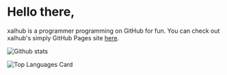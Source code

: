 <h1>Hello there,</h1>

<p>xalhub is a programmer programming on GitHub for fun. You can check out xalhub's simply GitHub Pages site <a href="xalhub.github.io" target="_blank">here</a>.</p>

![Github stats](https://github-readme-stats.vercel.app/api?username=xalhub&theme=light&show_icons=true&count_private=true)

![Top Languages Card](https://github-readme-stats.vercel.app/api/top-langs/?username=xalhub&layout=compact)
